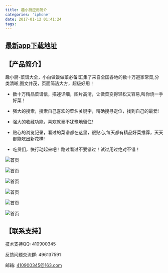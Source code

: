 ```yaml
---
title: 趣小厨应用简介
categories: 'iphone'
date: 2017-01-12 01:41:24
tags:
---
```



## [最新app下载地址](https://itunes.apple.com/cn/app/id1269425611?mt=8)

## 【产品简介】

趣小厨-菜谱大全，小白做饭做菜必备!汇集了来自全国各地的数十万道家常菜,分类清晰,图文并茂，页面简洁大方，超级好用！

* 数十万精品菜谱信，描述详细，图片高清，让做菜变得轻松又容易,叫你烧一手好菜！

* 强大的搜索，搜索自己喜欢的菜名关键字，精确搜寻定位，找到自己的最爱!

* 强大的收藏功能，喜欢就毫不犹豫地留住! 

* 贴心的浏览记录，看过的菜谱都在这里，很贴心,每天都有精品好菜推荐，天天都能吃出新花样!

* 吃货们，快行动起来吧！路过看过不要错过！试过用过绝对不错！
<!-- more -->

![首页](https://img3.doubanio.com/view/photo/m/public/p2550778885.webp)

![首页](https://img1.doubanio.com/view/photo/m/public/p2550778867.webp)

![首页](https://img1.doubanio.com/view/photo/m/public/p2550778867.webp)

![首页](https://img3.doubanio.com/view/photo/m/public/p2550778881.webp)

![首页](https://img3.doubanio.com/view/photo/m/public/p2550778871.webp)

![首页](https://img3.doubanio.com/view/photo/m/public/p2550778890.webp)

## 【联系支持】

技术支持QQ: 410900345

反馈问题交流群: 496137591

邮箱: 410900345@163.com

